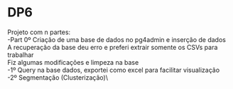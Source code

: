 # DP6 
Projeto com n partes:\
-Part 0º Criação de uma base de dados no pg4admin e inserção de dados\
A recuperação da base deu erro e preferi extrair somente os CSVs para trabalhar\
Fiz algumas modificações e limpeza na base\
-1º Query na base dados, exportei como excel para facilitar visualização\
-2º Segmentação (Clusterização)\